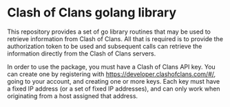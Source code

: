 # Clash of Clans golang library

This repository provides a set of go library routines that may be used to retrieve information
from Clash of Clans.  All that is required is to provide the authorization token to be used and
subsequent calls can retrieve the information directly from the Clash of Clans servers.

In order to use the package, you must have a Clash of Clans API key.  You can create one by
registering with <https://developer.clashofclans.com/#/>, going to your account, and creating
one or more keys.  Each key must have a fixed IP address (or a set of fixed IP addresses), and
can only work when originating from a host assigned that address.
